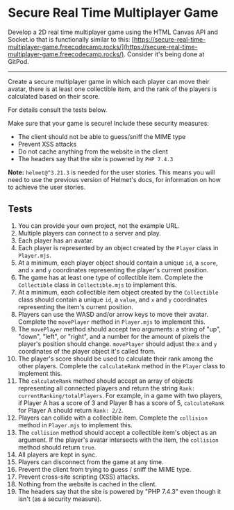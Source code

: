 # Secure Real Time Multiplayer Game

Develop a 2D real time multiplayer game using the HTML Canvas API and Socket.io that is functionally similar to this: [https://secure-real-time-multiplayer-game.freecodecamp.rocks/](https://secure-real-time-multiplayer-game.freecodecamp.rocks/). Consider it's being done at GitPod.

---

Create a secure multiplayer game in which each player can move their avatar, there is at least one collectible item, and the rank of the players is calculated based on their score.

For details consult the tests below.

Make sure that your game is secure! Include these security measures:

- The client should not be able to guess/sniff the MIME type
- Prevent XSS attacks
- Do not cache anything from the website in the client
- The headers say that the site is powered by `PHP 7.4.3`

**Note:** `helmet@^3.21.3` is needed for the user stories. This means you will need to use the previous version of Helmet's docs, for information on how to achieve the user stories.

## Tests

1. You can provide your own project, not the example URL.
2. Multiple players can connect to a server and play.
3. Each player has an avatar.
4. Each player is represented by an object created by the `Player` class in `Player.mjs`.
5. At a minimum, each player object should contain a unique `id`, a `score`, and `x` and `y` coordinates representing the player's current position.
6. The game has at least one type of collectible item. Complete the `Collectible` class in `Collectible.mjs` to implement this.
7. At a minimum, each collectible item object created by the `Collectible` class should contain a unique `id`, a `value`, and `x` and `y` coordinates representing the item's current position.
8. Players can use the WASD and/or arrow keys to move their avatar. Complete the `movePlayer` method in `Player.mjs` to implement this.
9. The `movePlayer` method should accept two arguments: a string of "up", "down", "left", or "right", and a number for the amount of pixels the player's position should change. `movePlayer` should adjust the `x` and `y` coordinates of the player object it's called from.
10. The player's score should be used to calculate their rank among the other players. Complete the `calculateRank` method in the `Player` class to implement this.
11. The `calculateRank` method should accept an array of objects representing all connected players and return the string `Rank: currentRanking/totalPlayers`. For example, in a game with two players, if Player A has a score of 3 and Player B has a score of 5, `calculateRank` for Player A should return `Rank: 2/2`.
12. Players can collide with a collectible item. Complete the `collision` method in `Player.mjs` to implement this.
13. The `collision` method should accept a collectible item's object as an argument. If the player's avatar intersects with the item, the `collision` method should return `true`.
14. All players are kept in sync.
15. Players can disconnect from the game at any time.
16. Prevent the client from trying to guess / sniff the MIME type.
17. Prevent cross-site scripting (XSS) attacks.
18. Nothing from the website is cached in the client.
19. The headers say that the site is powered by "PHP 7.4.3" even though it isn't (as a security measure).
